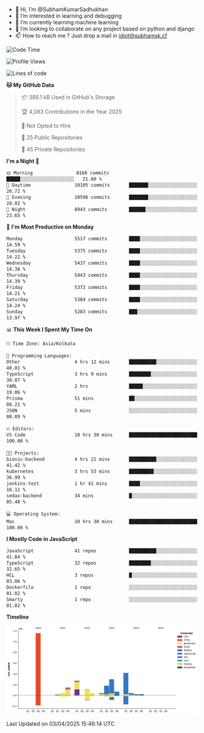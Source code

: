 - 👋 Hi, I’m @SubhamKumarSadhukhan
- 👀 I’m interested in learning and debugging
- 🌱 I’m currently learning machine learning
- 💞️ I’m looking to collaborate on any project based on python and django
- 📫 How to reach me ?
      Just drop a mail in idiot@subhamsk.cf

<!---
SubhamKumarSadhukhan/SubhamKumarSadhukhan is a ✨ special ✨ repository because its `README.md` (this file) appears on your GitHub profile.
You can click the Preview link to take a look at your changes.
--->


<!--START_SECTION:waka-->
![Code Time](http://img.shields.io/badge/Code%20Time-2%2C821%20hrs%208%20mins-blue)

![Profile Views](http://img.shields.io/badge/Profile%20Views-0-blue)

![Lines of code](https://img.shields.io/badge/From%20Hello%20World%20I%27ve%20Written-2.8%20million%20lines%20of%20code-blue)

**🐱 My GitHub Data** 

> 📦 388.1 kB Used in GitHub's Storage 
 > 
> 🏆 4,083 Contributions in the Year 2025
 > 
> 🚫 Not Opted to Hire
 > 
> 📜 25 Public Repositories 
 > 
> 🔑 45 Private Repositories 
 > 
**I'm a Night 🦉** 

```text
🌞 Morning                8168 commits        █████░░░░░░░░░░░░░░░░░░░░   21.60 % 
🌆 Daytime                10105 commits       ███████░░░░░░░░░░░░░░░░░░   26.72 % 
🌃 Evening                10596 commits       ███████░░░░░░░░░░░░░░░░░░   28.02 % 
🌙 Night                  8943 commits        ██████░░░░░░░░░░░░░░░░░░░   23.65 % 
```
📅 **I'm Most Productive on Monday** 

```text
Monday                   5517 commits        ████░░░░░░░░░░░░░░░░░░░░░   14.59 % 
Tuesday                  5375 commits        ████░░░░░░░░░░░░░░░░░░░░░   14.22 % 
Wednesday                5437 commits        ████░░░░░░░░░░░░░░░░░░░░░   14.38 % 
Thursday                 5443 commits        ████░░░░░░░░░░░░░░░░░░░░░   14.39 % 
Friday                   5373 commits        ████░░░░░░░░░░░░░░░░░░░░░   14.21 % 
Saturday                 5384 commits        ████░░░░░░░░░░░░░░░░░░░░░   14.24 % 
Sunday                   5283 commits        ███░░░░░░░░░░░░░░░░░░░░░░   13.97 % 
```


📊 **This Week I Spent My Time On** 

```text
🕑︎ Time Zone: Asia/Kolkata

💬 Programming Languages: 
Other                    4 hrs 12 mins       ██████████░░░░░░░░░░░░░░░   40.01 % 
TypeScript               3 hrs 9 mins        ████████░░░░░░░░░░░░░░░░░   30.07 % 
YAML                     2 hrs               █████░░░░░░░░░░░░░░░░░░░░   19.06 % 
Prisma                   51 mins             ██░░░░░░░░░░░░░░░░░░░░░░░   08.21 % 
JSON                     5 mins              ░░░░░░░░░░░░░░░░░░░░░░░░░   00.89 % 

🔥 Editors: 
VS Code                  10 hrs 30 mins      █████████████████████████   100.00 % 

🐱‍💻 Projects: 
bionic-backend           4 hrs 21 mins       ██████████░░░░░░░░░░░░░░░   41.42 % 
kubernetes               3 hrs 53 mins       █████████░░░░░░░░░░░░░░░░   36.99 % 
jenkins-test             1 hr 41 mins        ████░░░░░░░░░░░░░░░░░░░░░   16.11 % 
sedax-backend            34 mins             █░░░░░░░░░░░░░░░░░░░░░░░░   05.48 % 

💻 Operating System: 
Mac                      10 hrs 30 mins      █████████████████████████   100.00 % 
```

**I Mostly Code in JavaScript** 

```text
JavaScript               41 repos            ██████████░░░░░░░░░░░░░░░   41.84 % 
TypeScript               32 repos            ████████░░░░░░░░░░░░░░░░░   32.65 % 
HCL                      3 repos             █░░░░░░░░░░░░░░░░░░░░░░░░   03.06 % 
Dockerfile               1 repo              ░░░░░░░░░░░░░░░░░░░░░░░░░   01.02 % 
Smarty                   1 repo              ░░░░░░░░░░░░░░░░░░░░░░░░░   01.02 % 
```



**Timeline**

![Lines of Code chart](https://raw.githubusercontent.com/SubhamKumarSadhukhan/SubhamKumarSadhukhan/main/assets/bar_graph.png)


 Last Updated on 03/04/2025 15:46:14 UTC
<!--END_SECTION:waka-->
